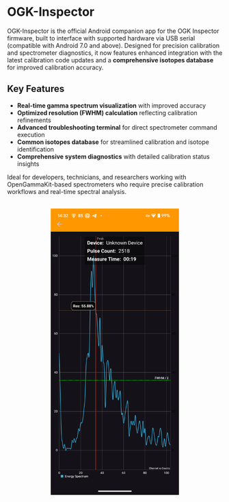 # OGK-Inspector

OGK-Inspector is the official Android companion app for the OGK Inspector firmware, built to interface with supported hardware via USB serial (compatible with Android 7.0 and above). Designed for precision calibration and spectrometer diagnostics, it now features enhanced integration with the latest calibration code updates and a **comprehensive isotopes database** for improved calibration accuracy.

## Key Features
- **Real-time gamma spectrum visualization** with improved accuracy
- **Optimized resolution (FWHM) calculation** reflecting calibration refinements
- **Advanced troubleshooting terminal** for direct spectrometer command execution
- **Common isotopes database** for streamlined calibration and isotope identification
- **Comprehensive system diagnostics** with detailed calibration status insights

Ideal for developers, technicians, and researchers working with OpenGammaKit-based spectrometers who require precise calibration workflows and real-time spectral analysis.

<p align="center">
  <br>
  <img alt="OGK Inspector Spectrum screen view" title="OGK Inspector Spectrum screen view" width="300px" src="docs/spectrum.png">
</p>
